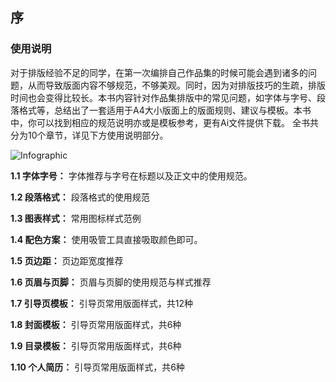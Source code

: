 ## 序

### 使用说明

对于排版经验不足的同学，在第一次编排自己作品集的时候可能会遇到诸多的问题，从而导致版面内容不够规范，不够美观。同时，因为对排版技巧的生疏，排版时间也会变得比较长。本书内容针对作品集排版中的常见问题，如字体与字号、段落格式等，总结出了一套适用于A4大小版面上的版面规则、建议与模板。本书中，你可以找到相应的规范说明亦或是模板参考，更有Ai文件提供下载。 全书共分为10个章节，详见下方使用说明部分。

![Infographic](http://kitpic.makebi.net/2021/lk_01.jpg)


**1.1 字体字号：**
字体推荐与字号在标题以及正文中的使用规范。

**1.2 段落格式：**
段落格式的使用规范

**1.3 图表样式：**
常用图标样式范例

**1.4 配色方案：**
使用吸管工具直接吸取颜色即可。

**1.5 页边距：**
页边距宽度推荐

**1.6 页眉与页脚：**
页眉与页脚的使用规范与样式推荐

**1.7 引导页模板：**
引导页常用版面样式，共12种

**1.8 封面模板：**
引导页常用版面样式，共6种

**1.9 目录模板：**
引导页常用版面样式，共6种

**1.10 个人简历：**
引导页常用版面样式，共6种

